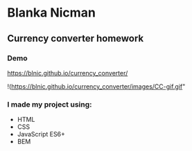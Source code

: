 # Blanka Nicman
## Currency converter homework 

### Demo

https://blnic.github.io/currency_converter/

!(https://blnic.github.io/currency_converter/images/CC-gif.gif"
### I made my project using:
- HTML
- CSS
- JavaScript ES6+
- BEM
